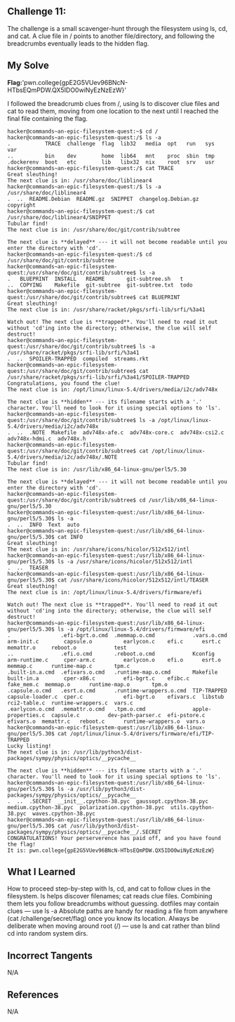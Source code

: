 ## Challenge 11: 

The challenge is a small scavenger-hunt through the filesystem using ls, cd, and cat. 
A clue file in / points to another file/directory, and following the breadcrumbs 
eventually leads to the hidden flag.


## My Solve 
**Flag:**'pwn.college{gpE2G5VUev96BNcN-HTbsEQmPDW.QX5IDO0wiNyEzNzEzW}'

I followed the breadcrumb clues from /, using ls to discover clue files and cat to
read them, moving from one location to the next until I reached the final file 
containing the flag.
```
hacker@commands~an-epic-filesystem-quest:~$ cd /
hacker@commands~an-epic-filesystem-quest:/$ ls -a
.           TRACE  challenge  flag  lib32   media  opt   run   sys  var
..          bin    dev        home  lib64   mnt    proc  sbin  tmp
.dockerenv  boot   etc        lib   libx32  nix    root  srv   usr
hacker@commands~an-epic-filesystem-quest:/$ cat TRACE
Great sleuthing!
The next clue is in: /usr/share/doc/liblinear4
hacker@commands~an-epic-filesystem-quest:/$ ls -a /usr/share/doc/liblinear4
.  ..  README.Debian  README.gz  SNIPPET  changelog.Debian.gz  copyright
hacker@commands~an-epic-filesystem-quest:/$ cat /usr/share/doc/liblinear4/SNIPPET
Tubular find!
The next clue is in: /usr/share/doc/git/contrib/subtree

The next clue is **delayed** --- it will not become readable until you enter the directory with 'cd'.
hacker@commands~an-epic-filesystem-quest:/$ cd /usr/share/doc/git/contrib/subtree
hacker@commands~an-epic-filesystem-quest:/usr/share/doc/git/contrib/subtree$ ls -a
.   BLUEPRINT  INSTALL   README       git-subtree.sh   t
..  COPYING    Makefile  git-subtree  git-subtree.txt  todo
hacker@commands~an-epic-filesystem-quest:/usr/share/doc/git/contrib/subtree$ cat BLUEPRINT
Great sleuthing!
The next clue is in: /usr/share/racket/pkgs/srfi-lib/srfi/%3a41

Watch out! The next clue is **trapped**. You'll need to read it out without 'cd'ing into the directory; otherwise, the clue will self destruct!
hacker@commands~an-epic-filesystem-quest:/usr/share/doc/git/contrib/subtree$ ls -a /usr/share/racket/pkgs/srfi-lib/srfi/%3a41
.  ..  SPOILER-TRAPPED  compiled  streams.rkt
hacker@commands~an-epic-filesystem-quest:/usr/share/doc/git/contrib/subtree$ cat /usr/share/racket/pkgs/srfi-lib/srfi/%3a41/SPOILER-TRAPPED
Congratulations, you found the clue!
The next clue is in: /opt/linux/linux-5.4/drivers/media/i2c/adv748x

The next clue is **hidden** --- its filename starts with a '.' character. You'll need to look for it using special options to 'ls'.
hacker@commands~an-epic-filesystem-quest:/usr/share/doc/git/contrib/subtree$ ls -a /opt/linux/linux-5.4/drivers/media/i2c/adv748x
.  ..  .NOTE  Makefile  adv748x-afe.c  adv748x-core.c  adv748x-csi2.c  adv748x-hdmi.c  adv748x.h
hacker@commands~an-epic-filesystem-quest:/usr/share/doc/git/contrib/subtree$ cat /opt/linux/linux-5.4/drivers/media/i2c/adv748x/.NOTE
Tubular find!
The next clue is in: /usr/lib/x86_64-linux-gnu/perl5/5.30

The next clue is **delayed** --- it will not become readable until you enter the directory with 'cd'.
hacker@commands~an-epic-filesystem-quest:/usr/share/doc/git/contrib/subtree$ cd /usr/lib/x86_64-linux-gnu/perl5/5.30
hacker@commands~an-epic-filesystem-quest:/usr/lib/x86_64-linux-gnu/perl5/5.30$ ls -a
.  ..  INFO  Text  auto
hacker@commands~an-epic-filesystem-quest:/usr/lib/x86_64-linux-gnu/perl5/5.30$ cat INFO
Great sleuthing!
The next clue is in: /usr/share/icons/hicolor/512x512/intl
hacker@commands~an-epic-filesystem-quest:/usr/lib/x86_64-linux-gnu/perl5/5.30$ ls -a /usr/share/icons/hicolor/512x512/intl
.  ..  TEASER
hacker@commands~an-epic-filesystem-quest:/usr/lib/x86_64-linux-gnu/perl5/5.30$ cat /usr/share/icons/hicolor/512x512/intl/TEASER
Great sleuthing!
The next clue is in: /opt/linux/linux-5.4/drivers/firmware/efi

Watch out! The next clue is **trapped**. You'll need to read it out without 'cd'ing into the directory; otherwise, the clue will self destruct!
hacker@commands~an-epic-filesystem-quest:/usr/lib/x86_64-linux-gnu/perl5/5.30$ ls -a /opt/linux/linux-5.4/drivers/firmware/efi
.                .efi-bgrt.o.cmd  .memmap.o.cmd            .vars.o.cmd         arm-init.c        capsule.o          earlycon.c    efi.c      esrt.c      memattr.o     reboot.o            test
..               .efi.o.cmd       .reboot.o.cmd            Kconfig             arm-runtime.c     cper-arm.c         earlycon.o    efi.o      esrt.o      memmap.c      runtime-map.c       tpm.c
.built-in.a.cmd  .efivars.o.cmd   .runtime-map.o.cmd       Makefile            built-in.a        cper-x86.c         efi-bgrt.c    efibc.c    fake_mem.c  memmap.o      runtime-map.o       tpm.o
.capsule.o.cmd   .esrt.o.cmd      .runtime-wrappers.o.cmd  TIP-TRAPPED         capsule-loader.c  cper.c             efi-bgrt.o    efivars.c  libstub     rci2-table.c  runtime-wrappers.c  vars.c
.earlycon.o.cmd  .memattr.o.cmd   .tpm.o.cmd               apple-properties.c  capsule.c         dev-path-parser.c  efi-pstore.c  efivars.o  memattr.c   reboot.c      runtime-wrappers.o  vars.o
hacker@commands~an-epic-filesystem-quest:/usr/lib/x86_64-linux-gnu/perl5/5.30$ cat /opt/linux/linux-5.4/drivers/firmware/efi/TIP-TRAPPED
Lucky listing!
The next clue is in: /usr/lib/python3/dist-packages/sympy/physics/optics/__pycache__

The next clue is **hidden** --- its filename starts with a '.' character. You'll need to look for it using special options to 'ls'.
hacker@commands~an-epic-filesystem-quest:/usr/lib/x86_64-linux-gnu/perl5/5.30$ ls -a /usr/lib/python3/dist-packages/sympy/physics/optics/__pycache__
.  ..  .SECRET  __init__.cpython-38.pyc  gaussopt.cpython-38.pyc  medium.cpython-38.pyc  polarization.cpython-38.pyc  utils.cpython-38.pyc  waves.cpython-38.pyc
hacker@commands~an-epic-filesystem-quest:/usr/lib/x86_64-linux-gnu/perl5/5.30$ cat /usr/lib/python3/dist-packages/sympy/physics/optics/__pycache__/.SECRET
CONGRATULATIONS! Your perserverence has paid off, and you have found the flag!
It is: pwn.college{gpE2G5VUev96BNcN-HTbsEQmPDW.QX5IDO0wiNyEzNzEzW}
```

## What I Learned

How to proceed step-by-step with ls, cd, and cat to follow clues in the filesystem.
ls helps discover filenames; cat reads clue files. Combining them lets you follow breadcrumbs without guessing.
dotfiles may contain clues — use ls -a
Absolute paths are handy for reading a file from anywhere (cat /challenge/secret/flag) once you know its location.
Always be deliberate when moving around root (/) — use ls and cat rather than blind cd into random system dirs. 


## Incorrect Tangents

N/A


## References

N/A
